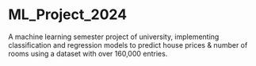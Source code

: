 # ML_Project_2024
A machine learning semester project of university, implementing classification and regression models to predict house prices &amp; number of rooms using a dataset with over 160,000 entries.
